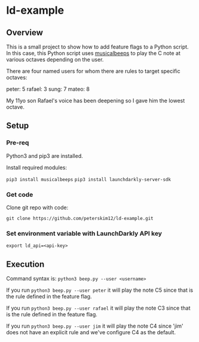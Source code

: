 # ld-example

## Overview

This is a small project to show how to add feature flags to a Python script. In this case, this Python script uses [musicalbeeps](https://pypi.org/project/musicalbeeps/) to play the C note at various octaves depending on the user. 

There are four named users for whom there are rules to target specific octaves:

peter: 5
rafael: 3
sung: 7
mateo: 8

My 11yo son Rafael's voice has been deepening so I gave him the lowest octave.

## Setup

### Pre-req

Python3 and pip3 are installed.

Install required modules:

`pip3 install musicalbeeps`
`pip3 install launchdarkly-server-sdk`

### Get code

Clone git repo with code:

`git clone https://github.com/peterskim12/ld-example.git`

### Set environment variable with LaunchDarkly API key

`export ld_api=<api-key>`

## Execution

Command syntax is:
`python3 beep.py --user <username>`

If you run
`python3 beep.py --user peter`
it will play the note C5 since that is the rule defined in the feature flag.

If you run
`python3 beep.py --user rafael`
it will play the note C3 since that is the rule defined in the feature flag.

If you run
`python3 beep.py --user jim`
it will play the note C4 since 'jim' does not have an explicit rule and we've configure C4 as the default.

